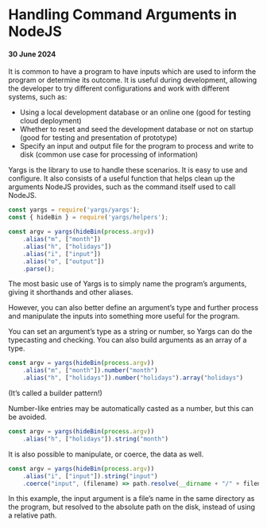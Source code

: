 # Handling Command Arguments in NodeJS

#### 30 June 2024

It is common to have a program to have inputs which are used to inform the program or determine its outcome. It is useful during development, allowing the developer to try different configurations and work with different systems, such as:

- Using a local development database or an online one (good for testing cloud deployment)
- Whether to reset and seed the development database or not on startup (good for testing and presentation of prototype)
- Specify an input and output file for the program to process and write to disk (common use case for processing of information)

Yargs is the library to use to handle these scenarios. It is easy to use and configure. It also consists of a useful function that helps clean up the arguments NodeJS provides, such as the command itself used to call NodeJS.

```js
const yargs = require('yargs/yargs');
const { hideBin } = require('yargs/helpers');

const argv = yargs(hideBin(process.argv))
    .alias("m", ["month"])
    .alias("h", ["holidays"])
    .alias("i", ["input"])
    .alias("o", ["output"])
    .parse();
```

The most basic use of Yargs is to simply name the program’s arguments, giving it shorthands and other aliases.

However, you can also better define an argument’s type and further process  and manipulate the inputs into something more useful for the program.

You can set an argument’s type as a string or number, so Yargs can do the typecasting and checking. You can also build arguments as an array of a type.

```js
const argv = yargs(hideBin(process.argv))
    .alias("m", ["month"]).number("month")
    .alias("h", ["holidays"]).number("holidays").array("holidays")
```

(It’s called a builder pattern!)

Number-like entries may be automatically casted as a number, but this can be avoided.

```js
const argv = yargs(hideBin(process.argv))
    .alias("h", ["holidays"]).string("month")
```

It is also possible to manipulate, or coerce, the data as well.

```js
const argv = yargs(hideBin(process.argv))
    .alias("i", ["input"]).string("input")
    .coerce("input", (filename) => path.resolve(__dirname + "/" + filename))
```

In this example, the input argument is a file’s name in the same directory as the program, but resolved to the absolute path on the disk, instead of using a relative path.
